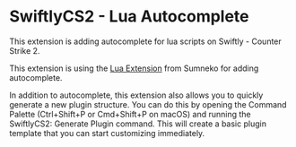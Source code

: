 # SwiftlyCS2 - Lua Autocomplete

This extension is adding autocomplete for lua scripts on Swiftly - Counter Strike 2.

This extension is using the [Lua Extension](https://marketplace.visualstudio.com/items?itemName=sumneko.lua) from Sumneko for adding autocomplete.

In addition to autocomplete, this extension also allows you to quickly generate a new plugin structure. You can do this by opening the Command Palette (Ctrl+Shift+P or Cmd+Shift+P on macOS) and running the SwiftlyCS2: Generate Plugin command. This will create a basic plugin template that you can start customizing immediately.